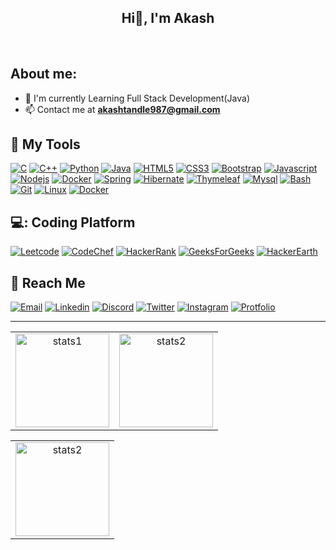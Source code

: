 <!-- <div id="header" align="center">
  <img src="https://media.giphy.com/media/M9gbBd9nbDrOTu1Mqx/giphy.gif" width="100"/>
</div> -->

<h2 align="center" > Hi👋, I'm Akash </h2>
<!-- <div align="inline">
  <img  src="https://readme-typing-svg.herokuapp.com/?lines=Full+Stack+Developer;Java+Developer;Quick+learner;Self+Motivated;Problem+Solver;&color=teal&center=true" />
</div> -->
<div id="badges" >
  <img src="https://komarev.com/ghpvc/?username=Akash-Tandale001&style=flat-square&color=blueviolet" alt=""/>
<img src="https://api.visitorbadge.io/api/visitors?path=https%3A%2F%2Fgithub.com%2FAkash-Tandale001&countColor=%2337d67a" alt=""/>
</div>

## About me:

- :telescope: I'm currently Learning Full Stack Development(Java)
- :mailbox: Contact me at **akashtandle987@gmail.com**

## :toolbox: My Tools

<a href="https://www.w3schools.com/c/" target="_blank"> ![C](https://img.shields.io/badge/C%20Language-purple?style=for-the-badge&logo=c&logoColor=white)</a>
<a href="https://www.w3schools.com/cpp/" target="_blank"> ![C++](https://img.shields.io/badge/C%2B%2B-blue?style=for-the-badge&logo=c%2B%2B&logoColor=white)</a>
<a href="https://www.python.org/" target="_blank"> ![Python](https://img.shields.io/badge/Python-339933?style=for-the-badge&logo=python&logoColor=green)</a>
<a href="https://www.java.com/en/" target="_blank"> ![Java](https://img.shields.io/badge/Java-6b5b4e?style=for-the-badge&logo=java&logoColor=orange)</a>
<a href="https://www.w3schools.com/html/" target="_blank"> ![HTML5](https://img.shields.io/badge/html5-%23E34F26.svg?&style=for-the-badge&logo=html5&logoColor=white)</a>
<a href="https://www.w3schools.com/css/" target="_blank"> ![CSS3](https://img.shields.io/badge/css3-%231572B6.svg?&style=for-the-badge&logo=css3&logoColor=white)</a>
<a href="https://getbootstrap.com/" target="_blank"> ![Bootstrap](https://img.shields.io/badge/Bootstrap-8712FB?&style=for-the-badge&logo=bootstrap&logoColor=white)</a>
<a href="https://www.javascript.com/" target="_blank"> ![Javascript](https://img.shields.io/badge/JavaScript-fcdc00?style=for-the-badge&logo=javascript&logoColor=black)</a>
<a href="https://nodejs.org/en/" target="_blank"> ![Nodejs](https://img.shields.io/badge/Node.js-339933?style=for-the-badge&logo=nodedotjs&logoColor=white)</a>
<a href="https://www.reactjs.org/" target="_blank"> ![Docker](https://img.shields.io/badge/react-blue?style=for-the-badge&logo=react&logoColor=black)</a>
<a href="https://www.spring.io/" target="_blank"> ![Spring](https://img.shields.io/badge/spring-339933?style=for-the-badge&logo=spring&logoColor=white)</a>
<a href="https://www.hibernate.org/" target="_blank"> ![Hibernate](https://img.shields.io/badge/hibernate-white?style=for-the-badge&logo=hibernate&logoColor=brown)</a>
<a href="https://www.thymeleaf.org/" target="_blank"> ![Thymeleaf](https://img.shields.io/badge/thymeleaf-339933?style=for-the-badge&logo=thymeleaf&logoColor=white)</a>
<a href="https://www.mysql.com/" target="_blank"> ![Mysql](https://img.shields.io/badge/mysql-blue?style=for-the-badge&logo=mysql&logoColor=black)</a>
<a href="https://www.gnu.org/software/bash/" target="_blank"> ![Bash](https://img.shields.io/badge/Bash-gray?style=for-the-badge&logo=gnubash&logoColor=white)</a>
<a href="https://git-scm.com/" target="_blank"> ![Git](https://img.shields.io/badge/Git-F05032?style=for-the-badge&logo=git&logoColor=white)</a>
<a href="https://www.linux.org/" target="_blank"> ![Linux](https://img.shields.io/badge/Linux-white?style=for-the-badge&logo=linux&logoColor=black)</a>
<a href="https://www.docker.com/" target="_blank"> ![Docker](https://img.shields.io/badge/Docker-blue?style=for-the-badge&logo=docker&logoColor=black)</a>

## 💻: Coding Platform
<a href="https://leetcode.com/akash_tandale/" target="_blank"> ![Leetcode](https://img.shields.io/badge/Leetcode-yellow?style=for-the-badge&logo=leetcode&logoColor=black)</a>
<a href="https://www.codechef.com/users/akash_t" target="_blank"> ![CodeChef](https://img.shields.io/badge/Codechef-F05032?style=for-the-badge&logo=codechef&logoColor=white)</a>
<a href="https://www.hackerrank.com/akashtandle987" target="_blank"> ![HackerRank](https://img.shields.io/badge/HackerRank-339933?style=for-the-badge&logo=hackerrank&logoColor=white)</a>
<a href="https://auth.geeksforgeeks.org/user/akashtandle987/" target="_blank"> ![GeeksForGeeks](https://img.shields.io/badge/GeeksForGeeks-white?style=for-the-badge&logo=geeksforgeeks&logoColor=339933)</a>
<a href="https://www.hackerearth.com/@akash4828" target="_blank"> ![HackerEarth](https://img.shields.io/badge/HackerEarth-blue?style=for-the-badge&logo=hackerearth&logoColor=white)</a>

## :incoming_envelope: Reach Me

<a href="mailto:op.ak.tandale123@gmail.com"> ![Email](https://img.shields.io/badge/Email-red?style=for-the-badge&logo=gmail&logoColor=white)</a>
<a href="https://www.linkedin.com/in/akash-tandale-ab7b3120a" target="_blank"> ![Linkedin](https://img.shields.io/badge/LinkedIn-0077B5?style=for-the-badge&logo=linkedin&logoColor=white)</a>
<a href="https://discordapp.com/users/akash_$#1379" target="_blank"> ![Discord](https://img.shields.io/badge/Discord-7289DA?style=for-the-badge&logo=discord&logoColor=white)</a>
<a href="https://twitter.com/AkashTandale6" target="_blank"> ![Twitter](https://img.shields.io/badge/Twitter-white?style=for-the-badge&logo=twitter&logoColor=blue)</a>
<a href="https://www.instagram.com/akash_tandale.11/" target="_blank"> ![Instagram](https://img.shields.io/badge/Instagram-bc2a8d?style=for-the-badge&logo=instagram&logoColor=white)</a>
<a href="https://d28a91wd1vf013.cloudfront.net" target="_blank"> ![Protfolio](https://img.shields.io/badge/Portfolio-yellow?style=for-the-badge&logo=portfolio&logoColor=black)</a>

--------------------------------------------------------------------------------------------------------------------------------------------------------------------

<table  align=center>
  <tr>
    <td align=center>
     <a href="https://github.com/Akash-Tandale001">
    <img align="center" height="150px" alt="stats1" src="https://github-readme-stats-akash-tandale001.vercel.app/api/?username=Akash-Tandale001&theme=dark&show_icons=true" />
  </a>
    </td>
    
  <td align=center> 
    <a href="https://github.com/Akash-Tandale001">
    <img align="center" height="150px" alt="stats2" src="https://github-readme-stats-akash-tandale001.vercel.app/api/top-langs/?username=Akash-Tandale001&layout=compact&theme=dark"/>
  </a>
    </td>
   
  </tr>  
   
  
</table>
<table align=center>
  <tr>
     <td align=center> 
    <a href="https://github.com/Akash-Tandale001">
      <img align="center" height="150px" alt="stats2" src="https://github-readme-streak-stats.herokuapp.com/?user=Akash-Tandale001&layout=compact&theme=dark" alt="Akash-Tandale001" />
  </a>
        </td>
  </tr>
  </table>
<p></p>
